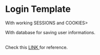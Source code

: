 <html>
<body>
  
  <h1> Login Template </h1>
  <p> With working SESSIONS and COOKIES> </p>
  <p> With database for saving user informations. </p>
  <br>
Check this <a href='http://login-template.rf.gd' target="_blank"> LINK </a> for reference.
</body>

</html>
